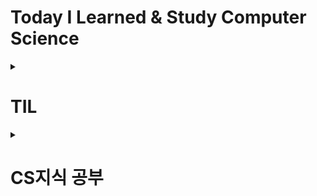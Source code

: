 # Today I Learned & Study Computer Science

<details>
<summary><h1>TIL</h1></summary>
  
#### 기록 2024-03
- [2024-03-27 기록](https://github.com/pie0902/TIL/blob/main/Spring/Study%20Diary/2024-03-27%20TIL.md)
#### Spring Boot Practices
- 2024-03-20 [쿼리 방식에 따른 전체조회 메서드 실행속도](https://github.com/pie0902/TIL/blob/main/Spring/SpringBootPractices/1.%EC%BF%BC%EB%A6%AC%20%EB%B0%A9%EC%8B%9D%EC%97%90%20%EB%94%B0%EB%A5%B8%20%EC%A0%84%EC%B2%B4%EC%A1%B0%ED%9A%8C%20%EB%A9%94%EC%84%9C%EB%93%9C%EC%9D%98%20%EC%8B%A4%ED%96%89%EC%86%8D%EB%8F%84.md)
</details>
<details>
<summary><h1>CS지식 공부</h1></summary>
  
## Web
#### NetWork
- [HTTP&HTTPS란?](https://github.com/pie0902/TIL/blob/main/Spring/Web/Network/HTTP%26HTTPS.md)
- [HTTP status code](https://github.com/pie0902/TIL/blob/main/Spring/Web/Network/HTTP_status_code.md)
- [OSI 7계층](https://github.com/pie0902/TIL/blob/main/Spring/Web/Network/OSI_7_%EA%B3%84%EC%B8%B5.md)
#### REST
- [REST API](https://github.com/pie0902/TIL/blob/main/Spring/Web/REST/REST_API.md)
## DataBase
- [Index](https://github.com/pie0902/TIL/blob/main/Spring/DataBase/index.md)

## Spring
#### Spring 기초 개념 정리
- [Spring MVC 기초 개념 정리](https://github.com/pie0902/TIL/blob/main/Spring/mvc/mvc.md)
- [Ioc&DI](https://github.com/pie0902/TIL/blob/main/Spring/Core_Concepts/IoC%26DI.md)

</details>

